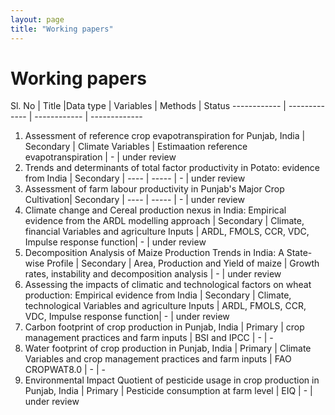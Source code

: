 ```yaml
---
layout: page
title: "Working papers"
---
```

# Working papers #

Sl. No | Title |Data type | Variables | Methods | Status
------------ | ------------- | ------------ | -------------
1. Assessment of reference crop evapotranspiration for Punjab, India | Secondary | Climate Variables   | Estimaation reference evapotranspiration | - | under review
2. Trends and determinants of total factor productivity in Potato: evidence from India | Secondary | ----   | ----- | - | under review
3. Assessment of farm labour productivity in Punjab's Major Crop Cultivation| Secondary | ----   | ----- | - | under review
4. Climate change and Cereal production nexus in India: Empirical evidence from the ARDL modelling approach | Secondary | Climate, financial Variables and agriculture Inputs   | ARDL, FMOLS, CCR, VDC, Impulse response function| - | under review
5. Decomposition Analysis of Maize Production Trends in India: A State-wise Profile | Secondary | Area, Production and Yield of  maize  | Growth rates, instability and decomposition analysis  | - | under review
6. Assessing the impacts of climatic and technological factors on wheat production: Empirical evidence from India | Secondary | Climate, technological Variables and agriculture Inputs   | ARDL, FMOLS, CCR, VDC, Impulse response function| - | under review
7. Carbon footprint of crop production in Punjab, India | Primary | crop management practices and farm inputs  | BSI and IPCC | - | -
8. Water footprint of crop production in Punjab, India | Primary | Climate Variables and crop management practices and farm inputs | FAO CROPWAT8.0 | - | -
9. Environmental Impact Quotient of pesticide usage in crop production in Punjab, India | Primary | Pesticide consumption at farm level | EIQ | - | under review
